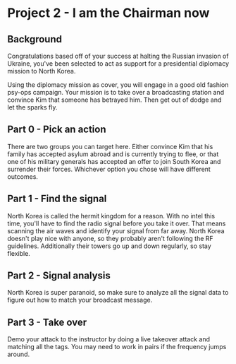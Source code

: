 # Project 2 - I am the Chairman now

## Background

Congratulations based off of your success at halting the Russian invasion of Ukraine, you've been selected to act as support for a presidential diplomacy mission to North Korea.  

Using the diplomacy mission as cover, you will engage in a good old fashion psy-ops campaign.  Your mission is to take over a broadcasting station and convince Kim that someone has betrayed him.  Then get out of dodge and let the sparks fly.  

## Part 0 - Pick an action

There are two groups you can target here.  Either convince Kim that his family has accepted asylum abroad and is currently trying to flee, or that one of his military generals has accepted an offer to join South Korea and surrender their forces.  Whichever option you chose will have different outcomes.  

## Part 1 - Find the signal

North Korea is called the hermit kingdom for a reason.  With no intel this time, you'll have to find the radio signal before you take it over.  That means scanning the air waves and identify your signal from far away.  North Korea doesn't play nice with anyone, so they probably aren't following the RF guidelines.  Additionally their towers go up and down regularly, so stay flexible.

## Part 2 - Signal analysis

North Korea is super paranoid, so make sure to analyze all the signal data to figure out how to match your broadcast message.

## Part 3 - Take over

Demo your attack to the instructor by doing a live takeover attack and matching all the tags.  You may need to work in pairs if the frequency jumps around.
